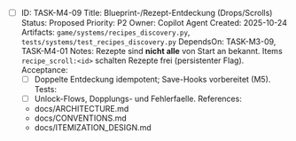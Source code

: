 - [ ] ID: TASK-M4-09
  Title: Blueprint-/Rezept-Entdeckung (Drops/Scrolls)
  Status: Proposed
  Priority: P2
  Owner: Copilot Agent
  Created: 2025-10-24
  Artifacts: `game/systems/recipes_discovery.py`, `tests/systems/test_recipes_discovery.py`
  DependsOn: TASK-M3-09, TASK-M4-01
  Notes:
  Rezepte sind **nicht alle** von Start an bekannt. Items `recipe_scroll:<id>` schalten Rezepte frei (persistenter Flag).
  Acceptance:
  - [ ] Doppelte Entdeckung idempotent; Save-Hooks vorbereitet (M5).
  Tests:
  - [ ] Unlock-Flows, Dopplungs- und Fehlerfaelle.
  References:
  - docs/ARCHITECTURE.md
  - docs/CONVENTIONS.md
  - docs/ITEMIZATION_DESIGN.md
